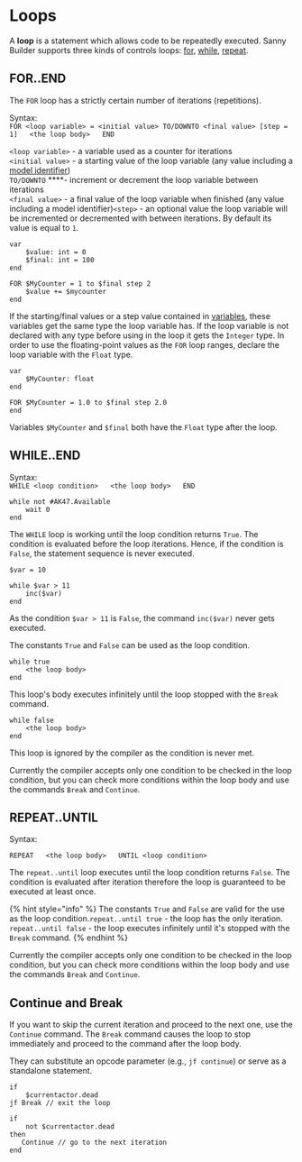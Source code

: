 # Loops

A **loop** is a statement which allows code to be repeatedly executed. Sanny Builder supports three kinds of controls loops: [for](loops.md#for-end), [while](loops.md#while-end), [repeat](loops.md#repeat-until).

## FOR..END

The `FOR` loop has a strictly certain number of iterations \(repetitions\).

Syntax:  
`FOR <loop variable> = <initial value> TO/DOWNTO <final value> [step = 1]  
  <the loop body>  
END`

`<loop variable>` - a variable used as a counter for iterations  
`<initial value>` - a starting value of the loop variable \(any value including a [model identifier](data-types.md#model-names)\)  
`TO/DOWNTO` ****- increment or decrement the loop variable between iterations  
`<final value>` - a final value of the loop variable when finished \(any value including a model identifier\)`<step>` - an optional value the loop variable will be incremented or decremented with between iterations. By default its value is equal to `1`.

```text
var
    $value: int = 0
    $final: int = 100
end

FOR $MyCounter = 1 to $final step 2
    $value += $mycounter
end
```

If the starting/final values or a step value contained in [variables](variables.md), these variables get the same type the loop variable has. If the loop variable is not declared with any type before using in the loop it gets the `Integer` type. In order to use the floating-point values as the `FOR` loop ranges, declare the loop variable with the `Float` type.

```text
var
    $MyCounter: float
end

FOR $MyCounter = 1.0 to $final step 2.0
end
```

Variables `$MyCounter` and `$final` both have the `Float` type after the loop.

## WHILE..END

Syntax:  
`WHILE <loop condition>  
  <the loop body>  
END`

```text
while not #AK47.Available
    wait 0
end
```

The `WHILE` loop is working until the loop condition returns `True`. The condition is evaluated before the loop iterations. Hence, if the condition is `False`, the statement sequence is never executed.

```text
$var = 10

while $var > 11
    inc($var)
end
```

As the condition `$var > 11` is `False`, the command `inc($var)` never gets executed.

The constants `True` and `False` can be used as the loop condition.

```text
while true
    <the loop body>
end
```

This loop's body executes infinitely until the loop stopped with the `Break` command.

```text
while false
    <the loop body>
end
```

This loop is ignored by the compiler as the condition is never met.

Currently the compiler accepts only one condition to be checked in the loop condition, but you can check more conditions within the loop body and use the commands `Break` and `Continue`.

## REPEAT..UNTIL

Syntax:

`REPEAT  
  <the loop body>  
UNTIL <loop condition>`

The `repeat..until` loop executes until the loop condition returns `False`. The condition is evaluated after iteration therefore the loop is guaranteed to be executed at least once.

{% hint style="info" %}
The constants `True` and `False` are valid for the use as the loop condition.`repeat..until true` - the loop has the only iteration.  
`repeat..until false` - the loop executes infinitely until it's stopped with the `Break` command.
{% endhint %}

Currently the compiler accepts only one condition to be checked in the loop condition, but you can check more conditions within the loop body and use the commands `Break` and `Continue`.

## Continue and Break

If you want to skip the current iteration and proceed to the next one, use the `Continue` command. The `Break` command causes the loop to stop immediately and proceed to the command after the loop body.

They can substitute an opcode parameter \(e.g., `jf continue`\) or serve as a standalone statement.

```text
if
    $currentactor.dead
jf Break // exit the loop

if
    not $currentactor.dead
then
   Continue // go to the next iteration
end
```

